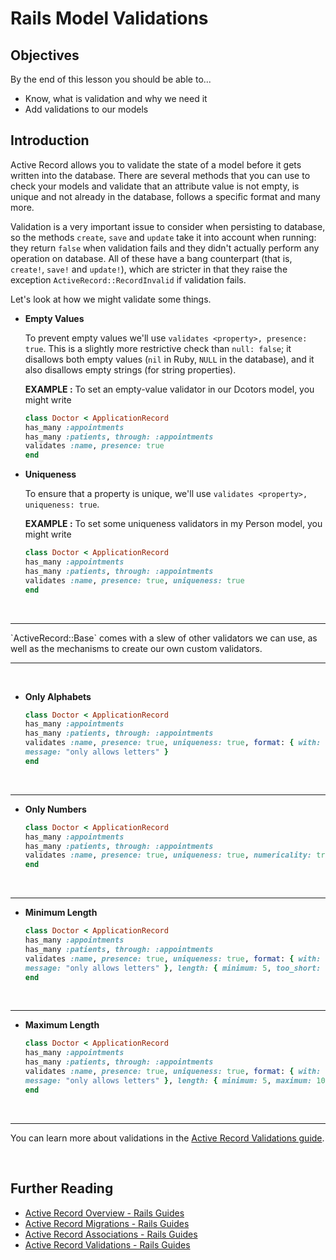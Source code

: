# Rails Model Validations

## Objectives

By the end of this lesson you should be able to...

- Know, what is validation and why we need it
- Add validations to our models

## Introduction

Active Record allows you to validate the state of a model before it gets written
into the database. There are several methods that you can use to check your
models and validate that an attribute value is not empty, is unique and not
already in the database, follows a specific format and many more.

Validation is a very important issue to consider when persisting to database, so
the methods `create`, `save` and `update` take it into account when
running: they return `false` when validation fails and they didn't actually
perform any operation on database. All of these have a bang counterpart (that
is, `create!`, `save!` and `update!`), which are stricter in that
they raise the exception `ActiveRecord::RecordInvalid` if validation fails.

Let's look at how we might validate some things.

-   **Empty Values**

      To prevent empty values we'll use `validates <property>, presence: true`.
      This is a slightly more restrictive check than `null: false`;
       it disallows both empty values (`nil` in Ruby, `NULL` in the database),
       and it also disallows empty strings (for string properties).

      **EXAMPLE :**
      To set an empty-value validator in our Dcotors model, you might write

      ```ruby
      class Doctor < ApplicationRecord
    has_many :appointments
    has_many :patients, through: :appointments
    validates :name, presence: true
      end
      ```

-   **Uniqueness**

      To ensure that a property is unique,
       we'll use `validates <property>, uniqueness: true`.

      **EXAMPLE :**
      To set some uniqueness validators in my Person model, you might write

      ```ruby
      class Doctor < ApplicationRecord
    has_many :appointments
    has_many :patients, through: :appointments
    validates :name, presence: true, uniqueness: true
      end
      ```

<br>
<hr>
`ActiveRecord::Base` comes with a slew of other validators we can use, as well as the mechanisms to create our own custom validators.
<hr>
<br>

-  **Only Alphabets**

      ```ruby
      class Doctor < ApplicationRecord
    has_many :appointments
    has_many :patients, through: :appointments
    validates :name, presence: true, uniqueness: true, format: { with: /\A[a-zA-Z]+\z/,
     message: "only allows letters" }
      end
      ```

<br>
<hr>

-  **Only Numbers**

      ```ruby
      class Doctor < ApplicationRecord
    has_many :appointments
    has_many :patients, through: :appointments
    validates :name, presence: true, uniqueness: true, numericality: true
      end

      ```

<br>
<hr>

-  **Minimum Length**

      ```ruby
      class Doctor < ApplicationRecord
    has_many :appointments
    has_many :patients, through: :appointments
    validates :name, presence: true, uniqueness: true, format: { with: /\A[a-zA-Z]+\z/,
     message: "only allows letters" }, length: { minimum: 5, too_short: "must have at least %{count} words" }
      end

      ```

<br>
<hr>

-  **Maximum Length**

      ```ruby
      class Doctor < ApplicationRecord
    has_many :appointments
    has_many :patients, through: :appointments
    validates :name, presence: true, uniqueness: true, format: { with: /\A[a-zA-Z]+\z/,
     message: "only allows letters" }, length: { minimum: 5, maximum: 10, too_short: "must have at least %{count} words" }
      end

      ```

<br>
<hr>



You can learn more about validations in the [Active Record Validations
guide](http://guides.rubyonrails.org/active_record_validations.html).


<br>


## Further Reading

* [Active Record Overview - Rails Guides](http://guides.rubyonrails.org/active_record_basics.html)
* [Active Record Migrations - Rails Guides](http://edgeguides.rubyonrails.org/active_record_migrations.html)
* [Active Record Associations - Rails Guides](http://guides.rubyonrails.org/association_basics.html)
* [Active Record Validations - Rails Guides](http://guides.rubyonrails.org/active_record_validations.html)
